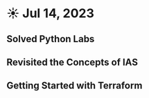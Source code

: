 # ☀️ Jul 14, 2023

## Solved Python Labs

## Revisited the Concepts of IAS

## Getting Started with Terraform